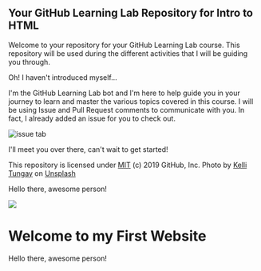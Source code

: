 ## Your GitHub Learning Lab Repository for Intro to HTML

Welcome to your repository for your GitHub Learning Lab course. This repository will be used during the different activities that I will be guiding you through.

Oh! I haven't introduced myself...

I'm the GitHub Learning Lab bot and I'm here to help guide you in your journey to learn and master the various topics covered in this course. I will be using Issue and Pull Request comments to communicate with you. In fact, I already added an issue for you to check out.

![issue tab](https://lab.github.com/public/images/issue_tab.png)

I'll meet you over there, can't wait to get started!

This repository is licensed under [MIT](LICENSE) (c) 2019 GitHub, Inc.
Photo by [Kelli Tungay](https://unsplash.com/photos/Sj0nhVIb4eY) on [Unsplash](https://unsplash.com/)

Hello there, awesome person!
<html>
  <head>
    <title>I am a title!</title>
  </head>
  <body>
    <img src="https://avatars.githubusercontent.com/u/86253704?v=4">
    <h1>
      Welcome to my First Website
    </h1>
  <body>
    Hello there, awesome person!
  </body>
    
</html>
  
